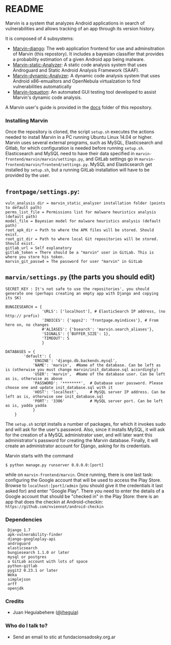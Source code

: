 # README #

Marvin is a system that analyzes Android applications in search of vulnerabilities and allows 
tracking of an app through its version history.

It is composed of 4 subsystems:

* [Marvin-django](https://github.com/programa-stic/marvin-django): The web application frontend for use and adminsitration of Marvin (this repostory). It includes a bayesian classifier that provides a probability estimation of a given Android app being malware. 
* [Marvin-static-Analyzer](https://github.com/programa-stic/Marvin-static-Analyzer): A static code analysis system that uses Androguard and Static Android Analysis Framework (SAAF). 
* [Marvin-dynamic-Analyzer](https://github.com/programa-stic/Marvin-dynamic-Analyzer): A dynamic code analysis system that uses Android x86-emualtors and OpenNebula virtualzation to find vulnerabilities automatically
* [Marvin-toqueton](https://github.com/programa-stic/Marvin-toqueton): An automated GUI testing tool developed to assist Marvin's dynamic code analysis.

A Marvin user's guide is provided in the [docs](https://github.com/programa-stic/marvin-django/tree/master/marvin/docs) folder of this repository.

### Installing Marvin ###

Once the repository is cloned, the script `setup.sh` executes the actions needed to install Marvin in a PC running Ubuntu Linux 14.04 or higher. 
Marvin uses several external programs, such as MySQL, Elasticsearch and Gitlab, for which configuration is needed before running `setup.sh`.
Elasticsearch and MySQL need to have their data specified in `marvin-frontend/marvin/marvin/settings.py`, and GitLab settings 
go in `marvin-frontend/marvin/frontend/settings.py`. MySQL and Elasticsearch get installed by `setup.sh`, but a running GitLab installation
will have to be provided by the user.

`frontpage/settings.py`:
-----------------------
	vuln_analysis_dir = marvin_static_analyzer installation folder (points to default path)
	perms_list_file = Permissions list for malware heuristics analysis  (default path)
	model_file = Bayesian model for malware heuristics analysis (default path)
	root_apk_dir = Path to where the APK files will be stored. Should exist.
	root_git_dir = Path to where local Git repositories will be stored. Should exist.
	gitlab_url = Self explanatory
	gitlab_token = There should be a "marvin" user in GitLab. This is where you store his token.
	marvin_git_passwd = The password for user "marvin" in GitLab



`marvin/settings.py` (the parts you should edit)
-----------------------------------------------
	SECRET_KEY : It's not safe to use the repositories', you should generate one (perhaps creating an empty app with Django and copying its SK)
	
	BUNGIESEARCH = {
                	'URLS': ['localhost'], # ElasticSearch IP address, (no http:// prefix)
                	'INDICES': {'apps2': 'frontpage.myindices'}, # From here on, no changes
                	#'ALIASES': {'bsearch': 'marvin.search_aliases'},
                	'SIGNALS': {'BUFFER_SIZE': 1},
                	'TIMEOUT': 5
                	}

	DATABASES = {
    		'default': {
         		'ENGINE': 'django.db.backends.mysql',
         		'NAME': 'marvin',  #Name of the database. Can be left as is (otherwise you must change marvin/init_database.sql accordingly)
         		'USER': 'marvin',  #Name of the database user. Can be left as is, otherwise as above
         		'PASSWORD': '********',  # Database user password. Please choose one and update init_database.sql with it
         		'HOST': 'localhost',     # MySQL server IP address. Can be left as is, otherwise see init_database.sql
         		'PORT': '3306'           # MySQL server port. Can be left as is, yadda yadda
    			}
		}





The `setup.sh` script installs a number of packages, for which it invokes sudo and will ask for the user's password. 
Also, since it installs MySQL, it will ask for the creation of a MySQL administrator user, and will later want this 
administrator's password for creating the Marvin database. Finally, it will create an administrator account for Django,
asking for its credentials.

Marvin starts with the command

	$ python manage.py runserver 0.0.0.0:[port]

while on  `marvin-frontend/marvin`. Once running, there is one last task: configuring the Google account that will be used to 
access the Play Store. Browse to `localhost:[port]/admin` (you should give it the credentials it last asked for)
and enter "Google Play". There you need to enter the details of a Google account that should be "checked in" in the Play Store:
there is an app that does the checkin at 
Android-checkin: `https://github.com/nviennot/android-checkin`


### Dependencies ###
  	 Django 1.7
  	 apk-vulnerability-finder
 	 django-googleplay-api 
  	 androguard
  	 elasticsearch
  	 bungiesearch 1.1.0 or later
  	 mysql or postgres
  	 a GitLab account with lots of space
  	 python-gitlab 
  	 pygit2 0.23.1 or later
  	 Weka
  	 simplejson
  	 arff
  	 openjdk 


### Credits ###
  * Juan Heguiabehere ([@jheguia](https://www.twitter.com/jheguia))

### Who do I talk to? ###
 * Send an email to stic at fundacionsadosky.org.ar


